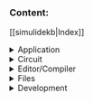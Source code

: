 ### Content:

[[simulidekb|Index]]

<details>
<summary>Application</summary>
[[Basic use]] <br>
[[Application Settings]] <br>
[[Message panel]] <br>
</details>
<details>
<summary>Circuit</summary>
[[Circuit Tool bar]] <br>
[[Circuit canvas]] <br>
[[Component list]] <br>
[[Message panel]] <br>
</details>
<details>
<summary>Editor/Compiler</summary>
[[Code Editor]] <br>
[[Compiler]] <br>
[[Debugger]] <br>
</details>
<details>
<summary>Files</summary>
[[File explorer]] <br>
</details>
<details>
<summary>Development</summary>
[[Source Code]] <br>
</details>
